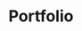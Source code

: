 ---
title: Portfolio
layout: projectpage
group: webdev

urlsafetitle: portfolio
image: images/portfolio.png
alttext: Portfolio website picture
description: This portfolio website was done using Tailwind CSS and Github Pages, with node for packages and Jekyll for statically building it. 
source: https://github.com/cd1232/cd1232.github.io
exe:

datemade: 2020
platform: 
engine: 
teamsize: 1
duration: 
---